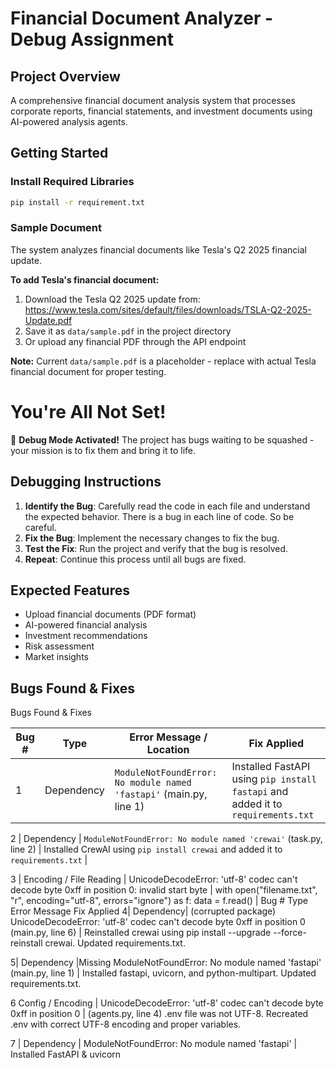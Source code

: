 # Financial Document Analyzer - Debug Assignment

## Project Overview
A comprehensive financial document analysis system that processes corporate reports, financial statements, and investment documents using AI-powered analysis agents.

## Getting Started

### Install Required Libraries
```sh
pip install -r requirement.txt
```

### Sample Document
The system analyzes financial documents like Tesla's Q2 2025 financial update.

**To add Tesla's financial document:**
1. Download the Tesla Q2 2025 update from: https://www.tesla.com/sites/default/files/downloads/TSLA-Q2-2025-Update.pdf
2. Save it as `data/sample.pdf` in the project directory
3. Or upload any financial PDF through the API endpoint

**Note:** Current `data/sample.pdf` is a placeholder - replace with actual Tesla financial document for proper testing.

# You're All Not Set!
🐛 **Debug Mode Activated!** The project has bugs waiting to be squashed - your mission is to fix them and bring it to life.

## Debugging Instructions

1. **Identify the Bug**: Carefully read the code in each file and understand the expected behavior. There is a bug in each line of code. So be careful.
2. **Fix the Bug**: Implement the necessary changes to fix the bug.
3. **Test the Fix**: Run the project and verify that the bug is resolved.
4. **Repeat**: Continue this process until all bugs are fixed.

## Expected Features
- Upload financial documents (PDF format)
- AI-powered financial analysis
- Investment recommendations
- Risk assessment
- Market insights
## Bugs Found & Fixes
Bugs Found & Fixes

| Bug # | Type       | Error Message / Location                                  | Fix Applied |
|-------|------------|-----------------------------------------------------------|-------------|
| 1     | Dependency | `ModuleNotFoundError: No module named 'fastapi'` (main.py, line 1) | Installed FastAPI using `pip install fastapi` and added it to `requirements.txt` |

 2 | Dependency | `ModuleNotFoundError: No module named 'crewai'` (task.py, line 2) | Installed CrewAI using `pip install crewai` and added it to `requirements.txt` |

 3 | Encoding / File Reading | UnicodeDecodeError: 'utf-8' codec can't decode byte 0xff in position 0: invalid start byte | with open("filename.txt", "r", encoding="utf-8", errors="ignore") as f:
    data = f.read() |
    Bug #	Type	Error Message	Fix Applied
4|	Dependency| (corrupted package)	UnicodeDecodeError: 'utf-8' codec can't decode byte 0xff in position 0 (main.py, line 6)	| Reinstalled crewai using pip install --upgrade --force-reinstall crewai. Updated requirements.txt.


5|	Dependency |Missing	ModuleNotFoundError: No module named 'fastapi' (main.py, line 1)	| Installed fastapi, uvicorn, and python-multipart. Updated requirements.txt.


6	Config / Encoding	| UnicodeDecodeError: 'utf-8' codec can't decode byte 0xff in position 0 |  (agents.py, line 4)	.env file was not UTF-8. Recreated .env with correct UTF-8 encoding and proper variables.


7 |	Dependency |	ModuleNotFoundError: No module named 'fastapi' |	Installed FastAPI & uvicorn